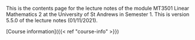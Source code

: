 This is the contents page for the lecture notes of the module MT3501 Linear
Mathematics 2 at the University of St Andrews in Semester 1. This is version
5.5.0 of the lecture notes (01/11/2021).

[Course information]({{< ref "course-info" >}})
